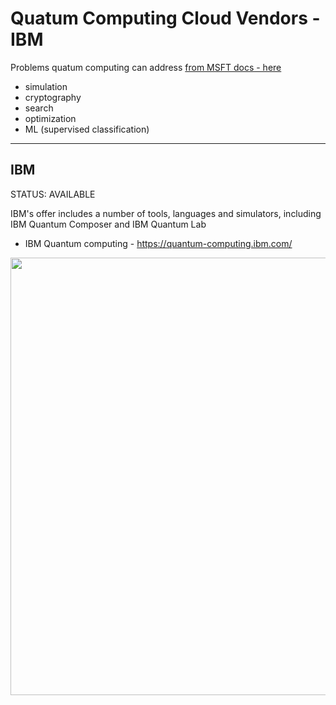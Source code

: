 # Quatum Computing Cloud Vendors - IBM

Problems quatum computing can address [from MSFT docs - here](https://docs.microsoft.com/en-us/azure/quantum/overview-qdk)
- simulation
- cryptography
- search
- optimization
- ML (supervised classification)

---
## IBM

STATUS: AVAILABLE

IBM's offer includes a number of tools, languages and simulators, including IBM Quantum Composer and IBM Quantum Lab

- IBM Quantum computing - https://quantum-computing.ibm.com/

<img src="https://github.com/lynnlangit/learning-quantum/blob/main/images/ibm-quantum-composer.png" width=700>
